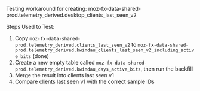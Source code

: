 Testing workaround for creating: moz-fx-data-shared-prod.telemetry_derived.desktop_clients_last_seen_v2

Steps Used to Test:
1. Copy `moz-fx-data-shared-prod.telemetry_derived.clients_last_seen_v2` to `moz-fx-data-shared-prod.telemetry_derived.kwindau_clients_last_seen_v2_including_active_bits` (done)
2. Create a new empty table called `moz-fx-data-shared-prod.telemetry_derived.kwindau_days_active_bits`, then run the backfill
3. Merge the result into clients last seen v1
4. Compare clients last seen v1 with the correct sample IDs 
